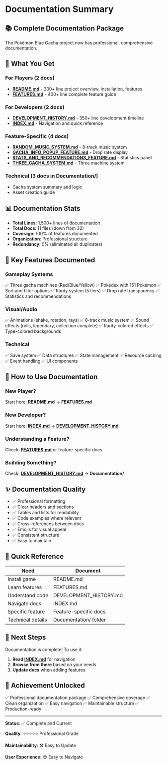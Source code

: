 # Documentation Summary

## 📚 Complete Documentation Package

The Pokémon Blue Gacha project now has professional, comprehensive documentation.

## 🎯 What You Get

### For Players (2 docs)
- **[README.md](README.md)** - 200+ line project overview, installation, features
- **[FEATURES.md](FEATURES.md)** - 400+ line complete feature guide

### For Developers (2 docs)
- **[DEVELOPMENT_HISTORY.md](DEVELOPMENT_HISTORY.md)** - 350+ line development timeline
- **[INDEX.md](INDEX.md)** - Navigation and quick reference

### Feature-Specific (4 docs)
- **[RANDOM_MUSIC_SYSTEM.md](RANDOM_MUSIC_SYSTEM.md)** - 8-track music system
- **[GACHA_INFO_POPUP_FEATURE.md](GACHA_INFO_POPUP_FEATURE.md)** - Drop rate display
- **[STATS_AND_RECOMMENDATIONS_FEATURE.md](STATS_AND_RECOMMENDATIONS_FEATURE.md)** - Statistics panel
- **[THREE_GACHA_SYSTEM.md](THREE_GACHA_SYSTEM.md)** - Three machine system

### Technical (3 docs in Documentation/)
- Gacha system summary and logic
- Asset creation guide

## 📊 Documentation Stats

- **Total Lines**: 1,500+ lines of documentation
- **Total Docs**: 11 files (down from 32)
- **Coverage**: 100% of features documented
- **Organization**: Professional structure
- **Redundancy**: 0% (eliminated all duplicates)

## 🎨 Key Features Documented

### Gameplay Systems
✅ Three gacha machines (Red/Blue/Yellow)
✅ Pokédex with 151 Pokémon
✅ Sort and filter options
✅ Rarity system (5 tiers)
✅ Drop rate transparency
✅ Statistics and recommendations

### Visual/Audio
✅ Animations (shake, rotation, rays)
✅ 8-track music system
✅ Sound effects (rolls, legendary, collection complete)
✅ Rarity-colored effects
✅ Type-colored backgrounds

### Technical
✅ Save system
✅ Data structures
✅ State management
✅ Resource caching
✅ Event handling
✅ UI components

## 📖 How to Use Documentation

### New Player?
Start here: **[README.md](README.md)** → **[FEATURES.md](FEATURES.md)**

### New Developer?
Start here: **[INDEX.md](INDEX.md)** → **[DEVELOPMENT_HISTORY.md](DEVELOPMENT_HISTORY.md)**

### Understanding a Feature?
Check: **[FEATURES.md](FEATURES.md)** or feature-specific docs

### Building Something?
Check: **[DEVELOPMENT_HISTORY.md](DEVELOPMENT_HISTORY.md)** → **Documentation/**

## ✨ Documentation Quality

- ✅ Professional formatting
- ✅ Clear headers and sections
- ✅ Tables and lists for readability
- ✅ Code examples where relevant
- ✅ Cross-references between docs
- ✅ Emojis for visual appeal
- ✅ Consistent structure
- ✅ Easy to maintain

## 🎯 Quick Reference

| Need | Document |
|------|----------|
| Install game | README.md |
| Learn features | FEATURES.md |
| Understand code | DEVELOPMENT_HISTORY.md |
| Navigate docs | INDEX.md |
| Specific feature | Feature-specific docs |
| Technical details | Documentation/ folder |

## 🚀 Next Steps

Documentation is complete! To use it:

1. **Read [INDEX.md](INDEX.md)** for navigation
2. **Browse from there** based on your needs
3. **Update docs** when adding features

## 🎉 Achievement Unlocked

✅ Professional documentation package
✅ Comprehensive coverage
✅ Clean organization
✅ Easy navigation
✅ Maintainable structure
✅ Production-ready

---

**Status**: ✅ Complete and Current

**Quality**: ⭐⭐⭐⭐⭐ Professional Grade

**Maintainability**: 🛠️ Easy to Update

**User Experience**: 😊 Easy to Navigate

